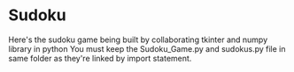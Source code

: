 # Sudoku
Here's the sudoku game being built by collaborating tkinter and numpy library in python
You must keep the Sudoku_Game.py and sudokus.py file in same folder as they're linked by import statement.
